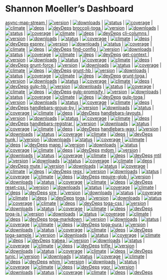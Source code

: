 ---
---

# Shannon Moeller’s Dashboard

[async-map-stream ](https://github.com/shannonmoeller/async-map-stream) | [![version  ](https://img.shields.io/npm/v/async-map-stream.svg?style=flat-square)](https://npmjs.org/package/async-map-stream) | [![downloads](https://img.shields.io/npm/dm/async-map-stream.svg?style=flat-square)](https://npmjs.org/package/async-map-stream) | [![status   ](https://img.shields.io/travis/shannonmoeller/async-map-stream.svg?style=flat-square)](https://travis-ci.org/shannonmoeller/async-map-stream) | [![coverage ](https://img.shields.io/coveralls/shannonmoeller/async-map-stream/master.svg?style=flat-square)](https://coveralls.io/r/shannonmoeller/async-map-stream) | [![climate  ](https://img.shields.io/codeclimate/github/shannonmoeller/async-map-stream.svg?style=flat-square)](https://codeclimate.com/github/shannonmoeller/async-map-stream) | [![deps     ](https://img.shields.io/david/shannonmoeller/async-map-stream.svg?style=flat-square)](https://david-dm.org/shannonmoeller/async-map-stream) | [![devDeps  ](https://img.shields.io/david/dev/shannonmoeller/async-map-stream.svg?style=flat-square)](https://david-dm.org/shannonmoeller/async-map-stream)
[broccoli-toga ](https://github.com/togajs/broccoli-toga) | [![version  ](https://img.shields.io/npm/v/broccoli-toga.svg?style=flat-square)](https://npmjs.org/package/broccoli-toga) | [![downloads](https://img.shields.io/npm/dm/broccoli-toga.svg?style=flat-square)](https://npmjs.org/package/broccoli-toga) | [![status   ](https://img.shields.io/travis/togajs/broccoli-toga.svg?style=flat-square)](https://travis-ci.org/togajs/broccoli-toga) | [![coverage ](https://img.shields.io/coveralls/togajs/broccoli-toga/master.svg?style=flat-square)](https://coveralls.io/r/togajs/broccoli-toga) | [![climate  ](https://img.shields.io/codeclimate/github/togajs/broccoli-toga.svg?style=flat-square)](https://codeclimate.com/github/togajs/broccoli-toga) | [![deps     ](https://img.shields.io/david/togajs/broccoli-toga.svg?style=flat-square)](https://david-dm.org/togajs/broccoli-toga) | [![devDeps  ](https://img.shields.io/david/dev/togajs/broccoli-toga.svg?style=flat-square)](https://david-dm.org/togajs/broccoli-toga)
[cli-columns ](https://github.com/shannonmoeller/cli-columns) | [![version  ](https://img.shields.io/npm/v/cli-columns.svg?style=flat-square)](https://npmjs.org/package/cli-columns) | [![downloads](https://img.shields.io/npm/dm/cli-columns.svg?style=flat-square)](https://npmjs.org/package/cli-columns) | [![status   ](https://img.shields.io/travis/shannonmoeller/cli-columns.svg?style=flat-square)](https://travis-ci.org/shannonmoeller/cli-columns) | [![coverage ](https://img.shields.io/coveralls/shannonmoeller/cli-columns/master.svg?style=flat-square)](https://coveralls.io/r/shannonmoeller/cli-columns) | [![climate  ](https://img.shields.io/codeclimate/github/shannonmoeller/cli-columns.svg?style=flat-square)](https://codeclimate.com/github/shannonmoeller/cli-columns) | [![deps     ](https://img.shields.io/david/shannonmoeller/cli-columns.svg?style=flat-square)](https://david-dm.org/shannonmoeller/cli-columns) | [![devDeps  ](https://img.shields.io/david/dev/shannonmoeller/cli-columns.svg?style=flat-square)](https://david-dm.org/shannonmoeller/cli-columns)
[esprev ](https://github.com/shannonmoeller/esprev) | [![version  ](https://img.shields.io/npm/v/esprev.svg?style=flat-square)](https://npmjs.org/package/esprev) | [![downloads](https://img.shields.io/npm/dm/esprev.svg?style=flat-square)](https://npmjs.org/package/esprev) | [![status   ](https://img.shields.io/travis/shannonmoeller/esprev.svg?style=flat-square)](https://travis-ci.org/shannonmoeller/esprev) | [![coverage ](https://img.shields.io/coveralls/shannonmoeller/esprev/master.svg?style=flat-square)](https://coveralls.io/r/shannonmoeller/esprev) | [![climate  ](https://img.shields.io/codeclimate/github/shannonmoeller/esprev.svg?style=flat-square)](https://codeclimate.com/github/shannonmoeller/esprev) | [![deps     ](https://img.shields.io/david/shannonmoeller/esprev.svg?style=flat-square)](https://david-dm.org/shannonmoeller/esprev) | [![devDeps  ](https://img.shields.io/david/dev/shannonmoeller/esprev.svg?style=flat-square)](https://david-dm.org/shannonmoeller/esprev)
[find-config ](https://github.com/shannonmoeller/find-config) | [![version  ](https://img.shields.io/npm/v/find-config.svg?style=flat-square)](https://npmjs.org/package/find-config) | [![downloads](https://img.shields.io/npm/dm/find-config.svg?style=flat-square)](https://npmjs.org/package/find-config) | [![status   ](https://img.shields.io/travis/shannonmoeller/find-config.svg?style=flat-square)](https://travis-ci.org/shannonmoeller/find-config) | [![coverage ](https://img.shields.io/coveralls/shannonmoeller/find-config/master.svg?style=flat-square)](https://coveralls.io/r/shannonmoeller/find-config) | [![climate  ](https://img.shields.io/codeclimate/github/shannonmoeller/find-config.svg?style=flat-square)](https://codeclimate.com/github/shannonmoeller/find-config) | [![deps     ](https://img.shields.io/david/shannonmoeller/find-config.svg?style=flat-square)](https://david-dm.org/shannonmoeller/find-config) | [![devDeps  ](https://img.shields.io/david/dev/shannonmoeller/find-config.svg?style=flat-square)](https://david-dm.org/shannonmoeller/find-config)
[get-context ](https://github.com/shannonmoeller/get-context) | [![version  ](https://img.shields.io/npm/v/get-context.svg?style=flat-square)](https://npmjs.org/package/get-context) | [![downloads](https://img.shields.io/npm/dm/get-context.svg?style=flat-square)](https://npmjs.org/package/get-context) | [![status   ](https://img.shields.io/travis/shannonmoeller/get-context.svg?style=flat-square)](https://travis-ci.org/shannonmoeller/get-context) | [![coverage ](https://img.shields.io/coveralls/shannonmoeller/get-context/master.svg?style=flat-square)](https://coveralls.io/r/shannonmoeller/get-context) | [![climate  ](https://img.shields.io/codeclimate/github/shannonmoeller/get-context.svg?style=flat-square)](https://codeclimate.com/github/shannonmoeller/get-context) | [![deps     ](https://img.shields.io/david/shannonmoeller/get-context.svg?style=flat-square)](https://david-dm.org/shannonmoeller/get-context) | [![devDeps  ](https://img.shields.io/david/dev/shannonmoeller/get-context.svg?style=flat-square)](https://david-dm.org/shannonmoeller/get-context)
[grunt-force ](https://github.com/shannonmoeller/grunt-force) | [![version  ](https://img.shields.io/npm/v/grunt-force.svg?style=flat-square)](https://npmjs.org/package/grunt-force) | [![downloads](https://img.shields.io/npm/dm/grunt-force.svg?style=flat-square)](https://npmjs.org/package/grunt-force) | [![status   ](https://img.shields.io/travis/shannonmoeller/grunt-force.svg?style=flat-square)](https://travis-ci.org/shannonmoeller/grunt-force) | [![coverage ](https://img.shields.io/coveralls/shannonmoeller/grunt-force/master.svg?style=flat-square)](https://coveralls.io/r/shannonmoeller/grunt-force) | [![climate  ](https://img.shields.io/codeclimate/github/shannonmoeller/grunt-force.svg?style=flat-square)](https://codeclimate.com/github/shannonmoeller/grunt-force) | [![deps     ](https://img.shields.io/david/shannonmoeller/grunt-force.svg?style=flat-square)](https://david-dm.org/shannonmoeller/grunt-force) | [![devDeps  ](https://img.shields.io/david/dev/shannonmoeller/grunt-force.svg?style=flat-square)](https://david-dm.org/shannonmoeller/grunt-force)
[grunt-hb ](https://github.com/shannonmoeller/grunt-hb) | [![version  ](https://img.shields.io/npm/v/grunt-hb.svg?style=flat-square)](https://npmjs.org/package/grunt-hb) | [![downloads](https://img.shields.io/npm/dm/grunt-hb.svg?style=flat-square)](https://npmjs.org/package/grunt-hb) | [![status   ](https://img.shields.io/travis/shannonmoeller/grunt-hb.svg?style=flat-square)](https://travis-ci.org/shannonmoeller/grunt-hb) | [![coverage ](https://img.shields.io/coveralls/shannonmoeller/grunt-hb/master.svg?style=flat-square)](https://coveralls.io/r/shannonmoeller/grunt-hb) | [![climate  ](https://img.shields.io/codeclimate/github/shannonmoeller/grunt-hb.svg?style=flat-square)](https://codeclimate.com/github/shannonmoeller/grunt-hb) | [![deps     ](https://img.shields.io/david/shannonmoeller/grunt-hb.svg?style=flat-square)](https://david-dm.org/shannonmoeller/grunt-hb) | [![devDeps  ](https://img.shields.io/david/dev/shannonmoeller/grunt-hb.svg?style=flat-square)](https://david-dm.org/shannonmoeller/grunt-hb)
[grunt-toga ](https://github.com/togajs/grunt-toga) | [![version  ](https://img.shields.io/npm/v/grunt-toga.svg?style=flat-square)](https://npmjs.org/package/grunt-toga) | [![downloads](https://img.shields.io/npm/dm/grunt-toga.svg?style=flat-square)](https://npmjs.org/package/grunt-toga) | [![status   ](https://img.shields.io/travis/togajs/grunt-toga.svg?style=flat-square)](https://travis-ci.org/togajs/grunt-toga) | [![coverage ](https://img.shields.io/coveralls/togajs/grunt-toga/master.svg?style=flat-square)](https://coveralls.io/r/togajs/grunt-toga) | [![climate  ](https://img.shields.io/codeclimate/github/togajs/grunt-toga.svg?style=flat-square)](https://codeclimate.com/github/togajs/grunt-toga) | [![deps     ](https://img.shields.io/david/togajs/grunt-toga.svg?style=flat-square)](https://david-dm.org/togajs/grunt-toga) | [![devDeps  ](https://img.shields.io/david/dev/togajs/grunt-toga.svg?style=flat-square)](https://david-dm.org/togajs/grunt-toga)
[gulp-hb ](https://github.com/shannonmoeller/gulp-hb) | [![version  ](https://img.shields.io/npm/v/gulp-hb.svg?style=flat-square)](https://npmjs.org/package/gulp-hb) | [![downloads](https://img.shields.io/npm/dm/gulp-hb.svg?style=flat-square)](https://npmjs.org/package/gulp-hb) | [![status   ](https://img.shields.io/travis/shannonmoeller/gulp-hb.svg?style=flat-square)](https://travis-ci.org/shannonmoeller/gulp-hb) | [![coverage ](https://img.shields.io/coveralls/shannonmoeller/gulp-hb/master.svg?style=flat-square)](https://coveralls.io/r/shannonmoeller/gulp-hb) | [![climate  ](https://img.shields.io/codeclimate/github/shannonmoeller/gulp-hb.svg?style=flat-square)](https://codeclimate.com/github/shannonmoeller/gulp-hb) | [![deps     ](https://img.shields.io/david/shannonmoeller/gulp-hb.svg?style=flat-square)](https://david-dm.org/shannonmoeller/gulp-hb) | [![devDeps  ](https://img.shields.io/david/dev/shannonmoeller/gulp-hb.svg?style=flat-square)](https://david-dm.org/shannonmoeller/gulp-hb)
[gulp-promisify ](https://github.com/shannonmoeller/gulp-promisify) | [![version  ](https://img.shields.io/npm/v/gulp-promisify.svg?style=flat-square)](https://npmjs.org/package/gulp-promisify) | [![downloads](https://img.shields.io/npm/dm/gulp-promisify.svg?style=flat-square)](https://npmjs.org/package/gulp-promisify) | [![status   ](https://img.shields.io/travis/shannonmoeller/gulp-promisify.svg?style=flat-square)](https://travis-ci.org/shannonmoeller/gulp-promisify) | [![coverage ](https://img.shields.io/coveralls/shannonmoeller/gulp-promisify/master.svg?style=flat-square)](https://coveralls.io/r/shannonmoeller/gulp-promisify) | [![climate  ](https://img.shields.io/codeclimate/github/shannonmoeller/gulp-promisify.svg?style=flat-square)](https://codeclimate.com/github/shannonmoeller/gulp-promisify) | [![deps     ](https://img.shields.io/david/shannonmoeller/gulp-promisify.svg?style=flat-square)](https://david-dm.org/shannonmoeller/gulp-promisify) | [![devDeps  ](https://img.shields.io/david/dev/shannonmoeller/gulp-promisify.svg?style=flat-square)](https://david-dm.org/shannonmoeller/gulp-promisify)
[gulp-toga ](https://github.com/togajs/gulp-toga) | [![version  ](https://img.shields.io/npm/v/gulp-toga.svg?style=flat-square)](https://npmjs.org/package/gulp-toga) | [![downloads](https://img.shields.io/npm/dm/gulp-toga.svg?style=flat-square)](https://npmjs.org/package/gulp-toga) | [![status   ](https://img.shields.io/travis/togajs/gulp-toga.svg?style=flat-square)](https://travis-ci.org/togajs/gulp-toga) | [![coverage ](https://img.shields.io/coveralls/togajs/gulp-toga/master.svg?style=flat-square)](https://coveralls.io/r/togajs/gulp-toga) | [![climate  ](https://img.shields.io/codeclimate/github/togajs/gulp-toga.svg?style=flat-square)](https://codeclimate.com/github/togajs/gulp-toga) | [![deps     ](https://img.shields.io/david/togajs/gulp-toga.svg?style=flat-square)](https://david-dm.org/togajs/gulp-toga) | [![devDeps  ](https://img.shields.io/david/dev/togajs/gulp-toga.svg?style=flat-square)](https://david-dm.org/togajs/gulp-toga)
[handlebars-group-by ](https://github.com/shannonmoeller/handlebars-group-by) | [![version  ](https://img.shields.io/npm/v/handlebars-group-by.svg?style=flat-square)](https://npmjs.org/package/handlebars-group-by) | [![downloads](https://img.shields.io/npm/dm/handlebars-group-by.svg?style=flat-square)](https://npmjs.org/package/handlebars-group-by) | [![status   ](https://img.shields.io/travis/shannonmoeller/handlebars-group-by.svg?style=flat-square)](https://travis-ci.org/shannonmoeller/handlebars-group-by) | [![coverage ](https://img.shields.io/coveralls/shannonmoeller/handlebars-group-by/master.svg?style=flat-square)](https://coveralls.io/r/shannonmoeller/handlebars-group-by) | [![climate  ](https://img.shields.io/codeclimate/github/shannonmoeller/handlebars-group-by.svg?style=flat-square)](https://codeclimate.com/github/shannonmoeller/handlebars-group-by) | [![deps     ](https://img.shields.io/david/shannonmoeller/handlebars-group-by.svg?style=flat-square)](https://david-dm.org/shannonmoeller/handlebars-group-by) | [![devDeps  ](https://img.shields.io/david/dev/shannonmoeller/handlebars-group-by.svg?style=flat-square)](https://david-dm.org/shannonmoeller/handlebars-group-by)
[handlebars-layouts ](https://github.com/shannonmoeller/handlebars-layouts) | [![version  ](https://img.shields.io/npm/v/handlebars-layouts.svg?style=flat-square)](https://npmjs.org/package/handlebars-layouts) | [![downloads](https://img.shields.io/npm/dm/handlebars-layouts.svg?style=flat-square)](https://npmjs.org/package/handlebars-layouts) | [![status   ](https://img.shields.io/travis/shannonmoeller/handlebars-layouts.svg?style=flat-square)](https://travis-ci.org/shannonmoeller/handlebars-layouts) | [![coverage ](https://img.shields.io/coveralls/shannonmoeller/handlebars-layouts/master.svg?style=flat-square)](https://coveralls.io/r/shannonmoeller/handlebars-layouts) | [![climate  ](https://img.shields.io/codeclimate/github/shannonmoeller/handlebars-layouts.svg?style=flat-square)](https://codeclimate.com/github/shannonmoeller/handlebars-layouts) | [![deps     ](https://img.shields.io/david/shannonmoeller/handlebars-layouts.svg?style=flat-square)](https://david-dm.org/shannonmoeller/handlebars-layouts) | [![devDeps  ](https://img.shields.io/david/dev/shannonmoeller/handlebars-layouts.svg?style=flat-square)](https://david-dm.org/shannonmoeller/handlebars-layouts)
[handlebars-registrar ](https://github.com/shannonmoeller/handlebars-registrar) | [![version  ](https://img.shields.io/npm/v/handlebars-registrar.svg?style=flat-square)](https://npmjs.org/package/handlebars-registrar) | [![downloads](https://img.shields.io/npm/dm/handlebars-registrar.svg?style=flat-square)](https://npmjs.org/package/handlebars-registrar) | [![status   ](https://img.shields.io/travis/shannonmoeller/handlebars-registrar.svg?style=flat-square)](https://travis-ci.org/shannonmoeller/handlebars-registrar) | [![coverage ](https://img.shields.io/coveralls/shannonmoeller/handlebars-registrar/master.svg?style=flat-square)](https://coveralls.io/r/shannonmoeller/handlebars-registrar) | [![climate  ](https://img.shields.io/codeclimate/github/shannonmoeller/handlebars-registrar.svg?style=flat-square)](https://codeclimate.com/github/shannonmoeller/handlebars-registrar) | [![deps     ](https://img.shields.io/david/shannonmoeller/handlebars-registrar.svg?style=flat-square)](https://david-dm.org/shannonmoeller/handlebars-registrar) | [![devDeps  ](https://img.shields.io/david/dev/shannonmoeller/handlebars-registrar.svg?style=flat-square)](https://david-dm.org/shannonmoeller/handlebars-registrar)
[handlebars-wax ](https://github.com/shannonmoeller/handlebars-wax) | [![version  ](https://img.shields.io/npm/v/handlebars-wax.svg?style=flat-square)](https://npmjs.org/package/handlebars-wax) | [![downloads](https://img.shields.io/npm/dm/handlebars-wax.svg?style=flat-square)](https://npmjs.org/package/handlebars-wax) | [![status   ](https://img.shields.io/travis/shannonmoeller/handlebars-wax.svg?style=flat-square)](https://travis-ci.org/shannonmoeller/handlebars-wax) | [![coverage ](https://img.shields.io/coveralls/shannonmoeller/handlebars-wax/master.svg?style=flat-square)](https://coveralls.io/r/shannonmoeller/handlebars-wax) | [![climate  ](https://img.shields.io/codeclimate/github/shannonmoeller/handlebars-wax.svg?style=flat-square)](https://codeclimate.com/github/shannonmoeller/handlebars-wax) | [![deps     ](https://img.shields.io/david/shannonmoeller/handlebars-wax.svg?style=flat-square)](https://david-dm.org/shannonmoeller/handlebars-wax) | [![devDeps  ](https://img.shields.io/david/dev/shannonmoeller/handlebars-wax.svg?style=flat-square)](https://david-dm.org/shannonmoeller/handlebars-wax)
[hunk ](https://github.com/shannonmoeller/hunk) | [![version  ](https://img.shields.io/npm/v/hunk.svg?style=flat-square)](https://npmjs.org/package/hunk) | [![downloads](https://img.shields.io/npm/dm/hunk.svg?style=flat-square)](https://npmjs.org/package/hunk) | [![status   ](https://img.shields.io/travis/shannonmoeller/hunk.svg?style=flat-square)](https://travis-ci.org/shannonmoeller/hunk) | [![coverage ](https://img.shields.io/coveralls/shannonmoeller/hunk/master.svg?style=flat-square)](https://coveralls.io/r/shannonmoeller/hunk) | [![climate  ](https://img.shields.io/codeclimate/github/shannonmoeller/hunk.svg?style=flat-square)](https://codeclimate.com/github/shannonmoeller/hunk) | [![deps     ](https://img.shields.io/david/shannonmoeller/hunk.svg?style=flat-square)](https://david-dm.org/shannonmoeller/hunk) | [![devDeps  ](https://img.shields.io/david/dev/shannonmoeller/hunk.svg?style=flat-square)](https://david-dm.org/shannonmoeller/hunk)
[mapp ](https://github.com/militiajs/mapp) | [![version  ](https://img.shields.io/npm/v/mapp.svg?style=flat-square)](https://npmjs.org/package/mapp) | [![downloads](https://img.shields.io/npm/dm/mapp.svg?style=flat-square)](https://npmjs.org/package/mapp) | [![status   ](https://img.shields.io/travis/militiajs/mapp.svg?style=flat-square)](https://travis-ci.org/militiajs/mapp) | [![coverage ](https://img.shields.io/coveralls/militiajs/mapp/master.svg?style=flat-square)](https://coveralls.io/r/militiajs/mapp) | [![climate  ](https://img.shields.io/codeclimate/github/militiajs/mapp.svg?style=flat-square)](https://codeclimate.com/github/militiajs/mapp) | [![deps     ](https://img.shields.io/david/militiajs/mapp.svg?style=flat-square)](https://david-dm.org/militiajs/mapp) | [![devDeps  ](https://img.shields.io/david/dev/militiajs/mapp.svg?style=flat-square)](https://david-dm.org/militiajs/mapp)
[mdom ](https://github.com/militiajs/mdom) | [![version  ](https://img.shields.io/npm/v/mdom.svg?style=flat-square)](https://npmjs.org/package/mdom) | [![downloads](https://img.shields.io/npm/dm/mdom.svg?style=flat-square)](https://npmjs.org/package/mdom) | [![status   ](https://img.shields.io/travis/militiajs/mdom.svg?style=flat-square)](https://travis-ci.org/militiajs/mdom) | [![coverage ](https://img.shields.io/coveralls/militiajs/mdom/master.svg?style=flat-square)](https://coveralls.io/r/militiajs/mdom) | [![climate  ](https://img.shields.io/codeclimate/github/militiajs/mdom.svg?style=flat-square)](https://codeclimate.com/github/militiajs/mdom) | [![deps     ](https://img.shields.io/david/militiajs/mdom.svg?style=flat-square)](https://david-dm.org/militiajs/mdom) | [![devDeps  ](https://img.shields.io/david/dev/militiajs/mdom.svg?style=flat-square)](https://david-dm.org/militiajs/mdom)
[mtil ](https://github.com/militiajs/mtil) | [![version  ](https://img.shields.io/npm/v/mtil.svg?style=flat-square)](https://npmjs.org/package/mtil) | [![downloads](https://img.shields.io/npm/dm/mtil.svg?style=flat-square)](https://npmjs.org/package/mtil) | [![status   ](https://img.shields.io/travis/militiajs/mtil.svg?style=flat-square)](https://travis-ci.org/militiajs/mtil) | [![coverage ](https://img.shields.io/coveralls/militiajs/mtil/master.svg?style=flat-square)](https://coveralls.io/r/militiajs/mtil) | [![climate  ](https://img.shields.io/codeclimate/github/militiajs/mtil.svg?style=flat-square)](https://codeclimate.com/github/militiajs/mtil) | [![deps     ](https://img.shields.io/david/militiajs/mtil.svg?style=flat-square)](https://david-dm.org/militiajs/mtil) | [![devDeps  ](https://img.shields.io/david/dev/militiajs/mtil.svg?style=flat-square)](https://david-dm.org/militiajs/mtil)
[mute ](https://github.com/shannonmoeller/mute) | [![version  ](https://img.shields.io/npm/v/mute.svg?style=flat-square)](https://npmjs.org/package/mute) | [![downloads](https://img.shields.io/npm/dm/mute.svg?style=flat-square)](https://npmjs.org/package/mute) | [![status   ](https://img.shields.io/travis/shannonmoeller/mute.svg?style=flat-square)](https://travis-ci.org/shannonmoeller/mute) | [![coverage ](https://img.shields.io/coveralls/shannonmoeller/mute/master.svg?style=flat-square)](https://coveralls.io/r/shannonmoeller/mute) | [![climate  ](https://img.shields.io/codeclimate/github/shannonmoeller/mute.svg?style=flat-square)](https://codeclimate.com/github/shannonmoeller/mute) | [![deps     ](https://img.shields.io/david/shannonmoeller/mute.svg?style=flat-square)](https://david-dm.org/shannonmoeller/mute) | [![devDeps  ](https://img.shields.io/david/dev/shannonmoeller/mute.svg?style=flat-square)](https://david-dm.org/shannonmoeller/mute)
[regx ](https://github.com/shannonmoeller/regx) | [![version  ](https://img.shields.io/npm/v/regx.svg?style=flat-square)](https://npmjs.org/package/regx) | [![downloads](https://img.shields.io/npm/dm/regx.svg?style=flat-square)](https://npmjs.org/package/regx) | [![status   ](https://img.shields.io/travis/shannonmoeller/regx.svg?style=flat-square)](https://travis-ci.org/shannonmoeller/regx) | [![coverage ](https://img.shields.io/coveralls/shannonmoeller/regx/master.svg?style=flat-square)](https://coveralls.io/r/shannonmoeller/regx) | [![climate  ](https://img.shields.io/codeclimate/github/shannonmoeller/regx.svg?style=flat-square)](https://codeclimate.com/github/shannonmoeller/regx) | [![deps     ](https://img.shields.io/david/shannonmoeller/regx.svg?style=flat-square)](https://david-dm.org/shannonmoeller/regx) | [![devDeps  ](https://img.shields.io/david/dev/shannonmoeller/regx.svg?style=flat-square)](https://david-dm.org/shannonmoeller/regx)
[require-glob ](https://github.com/shannonmoeller/require-glob) | [![version  ](https://img.shields.io/npm/v/require-glob.svg?style=flat-square)](https://npmjs.org/package/require-glob) | [![downloads](https://img.shields.io/npm/dm/require-glob.svg?style=flat-square)](https://npmjs.org/package/require-glob) | [![status   ](https://img.shields.io/travis/shannonmoeller/require-glob.svg?style=flat-square)](https://travis-ci.org/shannonmoeller/require-glob) | [![coverage ](https://img.shields.io/coveralls/shannonmoeller/require-glob/master.svg?style=flat-square)](https://coveralls.io/r/shannonmoeller/require-glob) | [![climate  ](https://img.shields.io/codeclimate/github/shannonmoeller/require-glob.svg?style=flat-square)](https://codeclimate.com/github/shannonmoeller/require-glob) | [![deps     ](https://img.shields.io/david/shannonmoeller/require-glob.svg?style=flat-square)](https://david-dm.org/shannonmoeller/require-glob) | [![devDeps  ](https://img.shields.io/david/dev/shannonmoeller/require-glob.svg?style=flat-square)](https://david-dm.org/shannonmoeller/require-glob)
[reset-css ](https://github.com/postcss/postcss-import) | [![version  ](https://img.shields.io/npm/v/reset-css.svg?style=flat-square)](https://npmjs.org/package/reset-css) | [![downloads](https://img.shields.io/npm/dm/reset-css.svg?style=flat-square)](https://npmjs.org/package/reset-css) | [![status   ](https://img.shields.io/travis/postcss/postcss-import.svg?style=flat-square)](https://travis-ci.org/postcss/postcss-import) | [![coverage ](https://img.shields.io/coveralls/postcss/postcss-import/master.svg?style=flat-square)](https://coveralls.io/r/postcss/postcss-import) | [![climate  ](https://img.shields.io/codeclimate/github/postcss/postcss-import.svg?style=flat-square)](https://codeclimate.com/github/postcss/postcss-import) | [![deps     ](https://img.shields.io/david/postcss/postcss-import.svg?style=flat-square)](https://david-dm.org/postcss/postcss-import) | [![devDeps  ](https://img.shields.io/david/dev/postcss/postcss-import.svg?style=flat-square)](https://david-dm.org/postcss/postcss-import)
[sire ](https://github.com/shannonmoeller/sire) | [![version  ](https://img.shields.io/npm/v/sire.svg?style=flat-square)](https://npmjs.org/package/sire) | [![downloads](https://img.shields.io/npm/dm/sire.svg?style=flat-square)](https://npmjs.org/package/sire) | [![status   ](https://img.shields.io/travis/shannonmoeller/sire.svg?style=flat-square)](https://travis-ci.org/shannonmoeller/sire) | [![coverage ](https://img.shields.io/coveralls/shannonmoeller/sire/master.svg?style=flat-square)](https://coveralls.io/r/shannonmoeller/sire) | [![climate  ](https://img.shields.io/codeclimate/github/shannonmoeller/sire.svg?style=flat-square)](https://codeclimate.com/github/shannonmoeller/sire) | [![deps     ](https://img.shields.io/david/shannonmoeller/sire.svg?style=flat-square)](https://david-dm.org/shannonmoeller/sire) | [![devDeps  ](https://img.shields.io/david/dev/shannonmoeller/sire.svg?style=flat-square)](https://david-dm.org/shannonmoeller/sire)
[toga ](https://github.com/togajs/toga) | [![version  ](https://img.shields.io/npm/v/toga.svg?style=flat-square)](https://npmjs.org/package/toga) | [![downloads](https://img.shields.io/npm/dm/toga.svg?style=flat-square)](https://npmjs.org/package/toga) | [![status   ](https://img.shields.io/travis/togajs/toga.svg?style=flat-square)](https://travis-ci.org/togajs/toga) | [![coverage ](https://img.shields.io/coveralls/togajs/toga/master.svg?style=flat-square)](https://coveralls.io/r/togajs/toga) | [![climate  ](https://img.shields.io/codeclimate/github/togajs/toga.svg?style=flat-square)](https://codeclimate.com/github/togajs/toga) | [![deps     ](https://img.shields.io/david/togajs/toga.svg?style=flat-square)](https://david-dm.org/togajs/toga) | [![devDeps  ](https://img.shields.io/david/dev/togajs/toga.svg?style=flat-square)](https://david-dm.org/togajs/toga)
[toga-css ](https://github.com/togajs/toga-css) | [![version  ](https://img.shields.io/npm/v/toga-css.svg?style=flat-square)](https://npmjs.org/package/toga-css) | [![downloads](https://img.shields.io/npm/dm/toga-css.svg?style=flat-square)](https://npmjs.org/package/toga-css) | [![status   ](https://img.shields.io/travis/togajs/toga-css.svg?style=flat-square)](https://travis-ci.org/togajs/toga-css) | [![coverage ](https://img.shields.io/coveralls/togajs/toga-css/master.svg?style=flat-square)](https://coveralls.io/r/togajs/toga-css) | [![climate  ](https://img.shields.io/codeclimate/github/togajs/toga-css.svg?style=flat-square)](https://codeclimate.com/github/togajs/toga-css) | [![deps     ](https://img.shields.io/david/togajs/toga-css.svg?style=flat-square)](https://david-dm.org/togajs/toga-css) | [![devDeps  ](https://img.shields.io/david/dev/togajs/toga-css.svg?style=flat-square)](https://david-dm.org/togajs/toga-css)
[toga-js ](https://github.com/togajs/toga-js) | [![version  ](https://img.shields.io/npm/v/toga-js.svg?style=flat-square)](https://npmjs.org/package/toga-js) | [![downloads](https://img.shields.io/npm/dm/toga-js.svg?style=flat-square)](https://npmjs.org/package/toga-js) | [![status   ](https://img.shields.io/travis/togajs/toga-js.svg?style=flat-square)](https://travis-ci.org/togajs/toga-js) | [![coverage ](https://img.shields.io/coveralls/togajs/toga-js/master.svg?style=flat-square)](https://coveralls.io/r/togajs/toga-js) | [![climate  ](https://img.shields.io/codeclimate/github/togajs/toga-js.svg?style=flat-square)](https://codeclimate.com/github/togajs/toga-js) | [![deps     ](https://img.shields.io/david/togajs/toga-js.svg?style=flat-square)](https://david-dm.org/togajs/toga-js) | [![devDeps  ](https://img.shields.io/david/dev/togajs/toga-js.svg?style=flat-square)](https://david-dm.org/togajs/toga-js)
[toga-markdown ](https://github.com/togajs/toga-markdown) | [![version  ](https://img.shields.io/npm/v/toga-markdown.svg?style=flat-square)](https://npmjs.org/package/toga-markdown) | [![downloads](https://img.shields.io/npm/dm/toga-markdown.svg?style=flat-square)](https://npmjs.org/package/toga-markdown) | [![status   ](https://img.shields.io/travis/togajs/toga-markdown.svg?style=flat-square)](https://travis-ci.org/togajs/toga-markdown) | [![coverage ](https://img.shields.io/coveralls/togajs/toga-markdown/master.svg?style=flat-square)](https://coveralls.io/r/togajs/toga-markdown) | [![climate  ](https://img.shields.io/codeclimate/github/togajs/toga-markdown.svg?style=flat-square)](https://codeclimate.com/github/togajs/toga-markdown) | [![deps     ](https://img.shields.io/david/togajs/toga-markdown.svg?style=flat-square)](https://david-dm.org/togajs/toga-markdown) | [![devDeps  ](https://img.shields.io/david/dev/togajs/toga-markdown.svg?style=flat-square)](https://david-dm.org/togajs/toga-markdown)
[toga-pura ](https://github.com/togajs/toga-pura) | [![version  ](https://img.shields.io/npm/v/toga-pura.svg?style=flat-square)](https://npmjs.org/package/toga-pura) | [![downloads](https://img.shields.io/npm/dm/toga-pura.svg?style=flat-square)](https://npmjs.org/package/toga-pura) | [![status   ](https://img.shields.io/travis/togajs/toga-pura.svg?style=flat-square)](https://travis-ci.org/togajs/toga-pura) | [![coverage ](https://img.shields.io/coveralls/togajs/toga-pura/master.svg?style=flat-square)](https://coveralls.io/r/togajs/toga-pura) | [![climate  ](https://img.shields.io/codeclimate/github/togajs/toga-pura.svg?style=flat-square)](https://codeclimate.com/github/togajs/toga-pura) | [![deps     ](https://img.shields.io/david/togajs/toga-pura.svg?style=flat-square)](https://david-dm.org/togajs/toga-pura) | [![devDeps  ](https://img.shields.io/david/dev/togajs/toga-pura.svg?style=flat-square)](https://david-dm.org/togajs/toga-pura)
[toga-sample ](https://github.com/togajs/toga-sample) | [![version  ](https://img.shields.io/npm/v/toga-sample.svg?style=flat-square)](https://npmjs.org/package/toga-sample) | [![downloads](https://img.shields.io/npm/dm/toga-sample.svg?style=flat-square)](https://npmjs.org/package/toga-sample) | [![status   ](https://img.shields.io/travis/togajs/toga-sample.svg?style=flat-square)](https://travis-ci.org/togajs/toga-sample) | [![coverage ](https://img.shields.io/coveralls/togajs/toga-sample/master.svg?style=flat-square)](https://coveralls.io/r/togajs/toga-sample) | [![climate  ](https://img.shields.io/codeclimate/github/togajs/toga-sample.svg?style=flat-square)](https://codeclimate.com/github/togajs/toga-sample) | [![deps     ](https://img.shields.io/david/togajs/toga-sample.svg?style=flat-square)](https://david-dm.org/togajs/toga-sample) | [![devDeps  ](https://img.shields.io/david/dev/togajs/toga-sample.svg?style=flat-square)](https://david-dm.org/togajs/toga-sample)
[trabea ](https://github.com/togajs/trabea) | [![version  ](https://img.shields.io/npm/v/trabea.svg?style=flat-square)](https://npmjs.org/package/trabea) | [![downloads](https://img.shields.io/npm/dm/trabea.svg?style=flat-square)](https://npmjs.org/package/trabea) | [![status   ](https://img.shields.io/travis/togajs/trabea.svg?style=flat-square)](https://travis-ci.org/togajs/trabea) | [![coverage ](https://img.shields.io/coveralls/togajs/trabea/master.svg?style=flat-square)](https://coveralls.io/r/togajs/trabea) | [![climate  ](https://img.shields.io/codeclimate/github/togajs/trabea.svg?style=flat-square)](https://codeclimate.com/github/togajs/trabea) | [![deps     ](https://img.shields.io/david/togajs/trabea.svg?style=flat-square)](https://david-dm.org/togajs/trabea) | [![devDeps  ](https://img.shields.io/david/dev/togajs/trabea.svg?style=flat-square)](https://david-dm.org/togajs/trabea)
[trifle ](https://github.com/togajs/trifle) | [![version  ](https://img.shields.io/npm/v/trifle.svg?style=flat-square)](https://npmjs.org/package/trifle) | [![downloads](https://img.shields.io/npm/dm/trifle.svg?style=flat-square)](https://npmjs.org/package/trifle) | [![status   ](https://img.shields.io/travis/togajs/trifle.svg?style=flat-square)](https://travis-ci.org/togajs/trifle) | [![coverage ](https://img.shields.io/coveralls/togajs/trifle/master.svg?style=flat-square)](https://coveralls.io/r/togajs/trifle) | [![climate  ](https://img.shields.io/codeclimate/github/togajs/trifle.svg?style=flat-square)](https://codeclimate.com/github/togajs/trifle) | [![deps     ](https://img.shields.io/david/togajs/trifle.svg?style=flat-square)](https://david-dm.org/togajs/trifle) | [![devDeps  ](https://img.shields.io/david/dev/togajs/trifle.svg?style=flat-square)](https://david-dm.org/togajs/trifle)
[tunic ](https://github.com/togajs/tunic) | [![version  ](https://img.shields.io/npm/v/tunic.svg?style=flat-square)](https://npmjs.org/package/tunic) | [![downloads](https://img.shields.io/npm/dm/tunic.svg?style=flat-square)](https://npmjs.org/package/tunic) | [![status   ](https://img.shields.io/travis/togajs/tunic.svg?style=flat-square)](https://travis-ci.org/togajs/tunic) | [![coverage ](https://img.shields.io/coveralls/togajs/tunic/master.svg?style=flat-square)](https://coveralls.io/r/togajs/tunic) | [![climate  ](https://img.shields.io/codeclimate/github/togajs/tunic.svg?style=flat-square)](https://codeclimate.com/github/togajs/tunic) | [![deps     ](https://img.shields.io/david/togajs/tunic.svg?style=flat-square)](https://david-dm.org/togajs/tunic) | [![devDeps  ](https://img.shields.io/david/dev/togajs/tunic.svg?style=flat-square)](https://david-dm.org/togajs/tunic)
[whim ](https://github.com/shannonmoeller/whim) | [![version  ](https://img.shields.io/npm/v/whim.svg?style=flat-square)](https://npmjs.org/package/whim) | [![downloads](https://img.shields.io/npm/dm/whim.svg?style=flat-square)](https://npmjs.org/package/whim) | [![status   ](https://img.shields.io/travis/shannonmoeller/whim.svg?style=flat-square)](https://travis-ci.org/shannonmoeller/whim) | [![coverage ](https://img.shields.io/coveralls/shannonmoeller/whim/master.svg?style=flat-square)](https://coveralls.io/r/shannonmoeller/whim) | [![climate  ](https://img.shields.io/codeclimate/github/shannonmoeller/whim.svg?style=flat-square)](https://codeclimate.com/github/shannonmoeller/whim) | [![deps     ](https://img.shields.io/david/shannonmoeller/whim.svg?style=flat-square)](https://david-dm.org/shannonmoeller/whim) | [![devDeps  ](https://img.shields.io/david/dev/shannonmoeller/whim.svg?style=flat-square)](https://david-dm.org/shannonmoeller/whim)
[ygor ](https://github.com/shannonmoeller/ygor) | [![version  ](https://img.shields.io/npm/v/ygor.svg?style=flat-square)](https://npmjs.org/package/ygor) | [![downloads](https://img.shields.io/npm/dm/ygor.svg?style=flat-square)](https://npmjs.org/package/ygor) | [![status   ](https://img.shields.io/travis/shannonmoeller/ygor.svg?style=flat-square)](https://travis-ci.org/shannonmoeller/ygor) | [![coverage ](https://img.shields.io/coveralls/shannonmoeller/ygor/master.svg?style=flat-square)](https://coveralls.io/r/shannonmoeller/ygor) | [![climate  ](https://img.shields.io/codeclimate/github/shannonmoeller/ygor.svg?style=flat-square)](https://codeclimate.com/github/shannonmoeller/ygor) | [![deps     ](https://img.shields.io/david/shannonmoeller/ygor.svg?style=flat-square)](https://david-dm.org/shannonmoeller/ygor) | [![devDeps  ](https://img.shields.io/david/dev/shannonmoeller/ygor.svg?style=flat-square)](https://david-dm.org/shannonmoeller/ygor)
